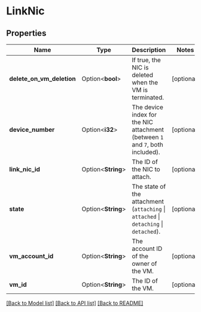 # LinkNic

## Properties

Name | Type | Description | Notes
------------ | ------------- | ------------- | -------------
**delete_on_vm_deletion** | Option<**bool**> | If true, the NIC is deleted when the VM is terminated. | [optional]
**device_number** | Option<**i32**> | The device index for the NIC attachment (between `1` and `7`, both included). | [optional]
**link_nic_id** | Option<**String**> | The ID of the NIC to attach. | [optional]
**state** | Option<**String**> | The state of the attachment (`attaching` \\| `attached` \\| `detaching` \\| `detached`). | [optional]
**vm_account_id** | Option<**String**> | The account ID of the owner of the VM. | [optional]
**vm_id** | Option<**String**> | The ID of the VM. | [optional]

[[Back to Model list]](../README.md#documentation-for-models) [[Back to API list]](../README.md#documentation-for-api-endpoints) [[Back to README]](../README.md)



